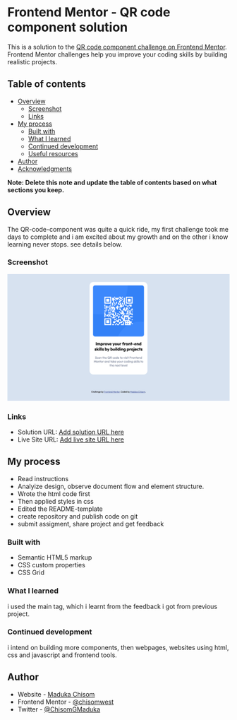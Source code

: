 # Frontend Mentor - QR code component solution

This is a solution to the [QR code component challenge on Frontend Mentor](https://www.frontendmentor.io/challenges/qr-code-component-iux_sIO_H). Frontend Mentor challenges help you improve your coding skills by building realistic projects.

## Table of contents

- [Overview](#overview)
  - [Screenshot](#screenshot)
  - [Links](#links)
- [My process](#my-process)
  - [Built with](#built-with)
  - [What I learned](#what-i-learned)
  - [Continued development](#continued-development)
  - [Useful resources](#useful-resources)
- [Author](#author)
- [Acknowledgments](#acknowledgments)

**Note: Delete this note and update the table of contents based on what sections you keep.**

## Overview

The QR-code-component was quite a quick ride, my first challenge took me days to complete and i am excited about my growth and on the other i know learning never stops. see details below.

### Screenshot

![](./images/desktop-screenshot.png)

### Links

- Solution URL: [Add solution URL here](https://github.com/Maduka-Chisom/qr-code-component.git)
- Live Site URL: [Add live site URL here](https://maduka-chisom.github.io/qr-code-component/)

## My process

- Read instructions
- Analyize design, observe document flow and element structure.
- Wrote the html code first
- Then applied styles in css
- Edited the README-template
- create repository and publish code on git
- submit assigment, share project and get feedback

### Built with

- Semantic HTML5 markup
- CSS custom properties
- CSS Grid

### What I learned

i used the main tag, which i learnt from the feedback i got from previous project.

### Continued development

i intend on building more components, then webpages, websites using html, css and javascript and frontend tools.

## Author

- Website - [Maduka Chisom](https://www.your-site.com)
- Frontend Mentor - [@chisomwest](https://www.frontendmentor.io/profile/chisomwest)
- Twitter - [@ChisomGMaduka](https://twitter.com/ChisomGMaduka)
